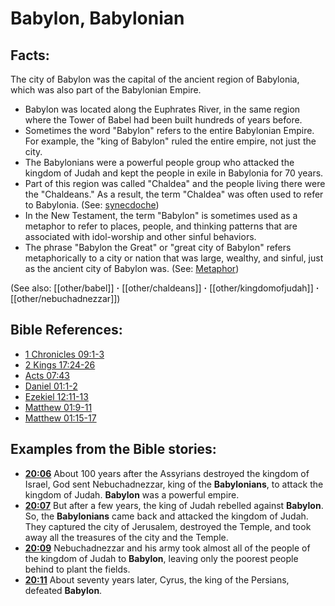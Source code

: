 # Babylon, Babylonian #

## Facts: ##

The city of Babylon was the capital of the ancient region of Babylonia, which was also part of the Babylonian Empire.

* Babylon was located along the Euphrates River, in the same region where the Tower of Babel had been built hundreds of years before.
* Sometimes the word "Babylon" refers to the entire Babylonian Empire. For example, the "king of Babylon" ruled the entire empire, not just the city.
* The Babylonians were a powerful people group who attacked the kingdom of Judah and kept the people in exile in Babylonia for 70 years.
* Part of this region was called "Chaldea" and the people living there were the "Chaldeans." As a result, the term "Chaldea" was often used to refer to Babylonia. (See: [synecdoche](en/ta-vol1/translate/man/figs-synecdoche))
* In the New Testament, the term "Babylon" is sometimes used as a metaphor to refer to places, people, and thinking patterns that are associated with idol-worship and other sinful behaviors.
* The phrase "Babylon the Great" or "great city of Babylon" refers metaphorically to a city or nation that was large, wealthy, and sinful, just as the ancient city of Babylon was. (See: [Metaphor](en/ta-vol1/translate/man/figs-metaphor))

(See also: [[other/babel]] **·** [[other/chaldeans]] **·** [[other/kingdomofjudah]] **·** [[other/nebuchadnezzar]])

## Bible References: ##

* [1 Chronicles 09:1-3](en/tn/1ch/help/09/01)
* [2 Kings 17:24-26](en/tn/2ki/help/17/24)
* [Acts 07:43](en/tn/act/help/07/43)
* [Daniel 01:1-2](en/tn/dan/help/01/01)
* [Ezekiel 12:11-13](en/tn/ezk/help/12/11)
* [Matthew 01:9-11](en/tn/mat/help/01/09)
* [Matthew 01:15-17](en/tn/mat/help/01/15)

## Examples from the Bible stories: ##

* __[20:06](en/tn/obs/help/20/06)__ About 100 years after the Assyrians destroyed the kingdom of Israel, God sent Nebuchadnezzar, king of the __Babylonians__, to attack the kingdom of Judah. __Babylon__  was a powerful empire.
* __[20:07](en/tn/obs/help/20/07)__ But after a few years, the king of Judah rebelled against __Babylon__. So, the __Babylonians__  came back and attacked the kingdom of Judah. They captured the city of Jerusalem, destroyed the Temple, and took away all the treasures of the city and the Temple.
* __[20:09](en/tn/obs/help/20/09)__ Nebuchadnezzar and his army took almost all of the people of the kingdom of Judah to __Babylon__, leaving only the poorest people behind to plant the fields.
* __[20:11](en/tn/obs/help/20/11)__ About seventy years later, Cyrus, the king of the Persians, defeated __Babylon__.